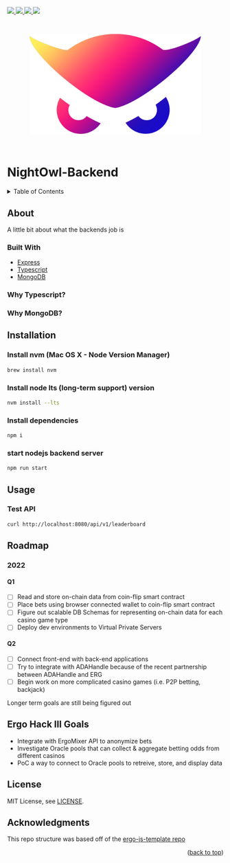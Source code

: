 <div id="top"></div>

<!-- project shields -->
<p align="left">
  <!-- discord -->
  <a href="http://discord.gg/W69GTHe3pJ">
    <img src="https://img.shields.io/static/v1?label=Discord&message=chat&color=5865F2&style=flat&logo=discord"/>
  </a>
  <!-- telegram -->
  <a href="https://t.me/nightowlcommunity">
    <img src="https://img.shields.io/static/v1?label=Telegram&message=chat&color=26A5E4&style=flat&logo=telegram"/>
  </a>
  <!-- reddit -->
  <a href="https://www.reddit.com/r/NightOwlCasino">
    <img src="https://img.shields.io/static/v1?label=Reddit&message=forum&color=FF4500&style=flat&logo=reddit"/>
  </a>
  <!-- mit license -->
  <a href="https://github.com/nightowlcasino/NightOwl-Backend/blob/main/LICENSE">
    <img src="https://img.shields.io/static/v1?label=License&message=MIT&color=A31F34&style=flat"/>
  </a>
</p>

<!-- logo -->
<p align="center" style='padding: 30px;'>
  <img src="public/logo.png" alt="Logo" width="400"/>
</p>

# NightOwl-Backend

<!-- TABLE OF CONTENTS -->
<details>
  <summary>Table of Contents</summary>
  <ol>
    <li>
      <a href="#about">About</a>
      <ul>
        <li><a href="#built-with">Built With</a></li>
      </ul>
    </li>
    <li><a href="#installation">Installation</a></li>
    <li><a href="#usage">Usage</a></li>
    <li><a href="#roadmap">Roadmap</a></li>
    <li><a href="#ergo-hack-iii-goals">Ergo Hack III Goals</a></li>
    <li><a href="#license">License</a></li>
    <li><a href="#acknowledgments">Acknowledgments</a></li>
  </ol>
</details>
  
<!-- ABOUT -->
## About

A little bit about what the backends job is

### Built With

* [Express](https://expressjs.com)
* [Typescript](https://www.typescriptlang.org)
* [MongoDB](https://www.mongodb.com)

### Why Typescript?

### Why MongoDB?

<!-- INSTALLATION -->
## Installation

### Install nvm (Mac OS X - Node Version Manager)

```bash
brew install nvm
```

### Install node lts (long-term support) version
```bash
nvm install --lts
```

### Install dependencies
```bash
npm i
```

### start nodejs backend server
```bash
npm run start
```

<!-- USAGE -->
## Usage

### Test API
```bash
curl http://localhost:8080/api/v1/leaderboard
```

<!-- ROADMAP -->
## Roadmap

### 2022

#### Q1
- [ ] Read and store on-chain data from coin-flip smart contract
- [ ] Place bets using browser connected wallet to coin-flip smart contract
- [ ] Figure out scalable DB Schemas for representing on-chain data for each casino game type
- [ ] Deploy dev environments to Virtual Private Servers

#### Q2
- [ ] Connect front-end with back-end applications
- [ ] Try to integrate with ADAHandle because of the recent partnership between ADAHandle and ERG
- [ ] Begin work on more complicated casino games (i.e. P2P betting, backjack)

Longer term goals are still being figured out

<!-- ERGOHACK3 -->
## Ergo Hack III Goals

- Integrate with ErgoMixer API to anonymize bets
- Investigate Oracle pools that can collect & aggregate betting odds from different casinos
- PoC a way to connect to Oracle pools to retreive, store, and display data

<!-- LICENSE -->
## License

MIT License, see [LICENSE](https://github.com/nightowlcasino/NightOwl-Backend/blob/main/LICENSE).

<!-- ACKNOWLEDGEMENTS -->
## Acknowledgments

This repo structure was based off of the [ergo-js-template repo](https://github.com/anon-real/ergo-js-template)

<p align="right">(<a href="#top">back to top</a>)</p>
